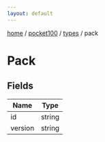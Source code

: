 ```yaml
---
layout: default
---
```


[home](/)  /  [pocket100](/protocol/pocket100)  /  [types](/protocol/pocket100/types)  /  pack

# Pack

## Fields

Name | Type
---|---
id | string
version | string

